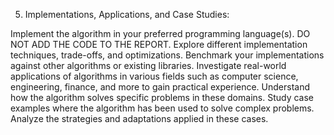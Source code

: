 5.    Implementations, Applications, and Case Studies:

Implement the algorithm in your preferred programming language(s). DO NOT ADD THE CODE TO THE REPORT.
Explore different implementation techniques, trade-offs, and optimizations.
Benchmark your implementations against other algorithms or existing libraries.
Investigate real-world applications of algorithms in various fields such as computer science, engineering, finance, and more to gain practical experience.
Understand how the algorithm solves specific problems in these domains.
Study case examples where the algorithm has been used to solve complex problems.
Analyze the strategies and adaptations applied in these cases.
